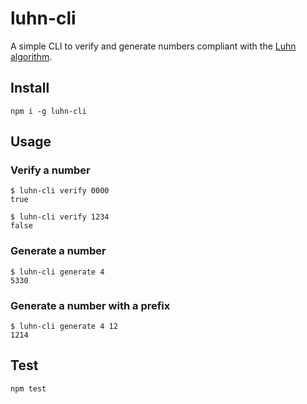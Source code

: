 # luhn-cli

A simple CLI to verify and generate numbers compliant with the [Luhn algorithm](https://en.wikipedia.org/wiki/Luhn_algorithm).

## Install

`npm i -g luhn-cli`

## Usage

### Verify a number

```
$ luhn-cli verify 0000
true
```

```
$ luhn-cli verify 1234
false
```

### Generate a number

```
$ luhn-cli generate 4
5330
```

### Generate a number with a prefix

```
$ luhn-cli generate 4 12
1214
```

## Test

`npm test`
